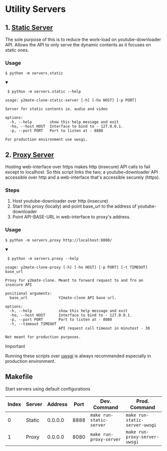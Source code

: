 # Utility Servers

## 1. [Static Server](./static.py)

The sole purpose of this is to reduce the work-load on youtube-downloader API.
Allows the API to only serve the dynamic contents as it focuses on static ones.

### Usage

`$ python -m servers.static`

<details open>

<summary>

  <code> $ python -m servers.static --help </code>

</summary>

```
usage: y2mate-clone-static-server [-h] [-ho HOST] [-p PORT]

Server for static contents ie. audio and video

options:
  -h, --help        show this help message and exit
  -ho, --host HOST  Interface to bind to - 127.0.0.1.
  -p, --port PORT   Port to listen at - 8888

For production environment use uwsgi.

```

</details>

## 2. [Proxy Server](./proxy.py)

Hosting web-interface over https makes http (insecure) API calls to fail except to localhost.
So this script links the two; a youtube-downloader API accessible over http and a web-interface that's
accessible securely (https).

### Steps

1. Host youtube-downloader over http (insecure)
2. Start this proxy (locally) and point base_url to the address of youtube-downloader
3. Point API-BASE-URL in web-interface to proxy's address.

### Usage

`$ python -m servers.proxy http://localhost:8000/`

<details open>

<summary>

  <code> $ python -m servers.proxy --help </code>

</summary>

```
usage: y2mate-clone-proxy [-h] [-ho HOST] [-p PORT] [-t TIMEOUT] base_url

Proxy for y2mate-clone. Meant to forward request to and fro an insecure API

positional arguments:
  base_url              Y2mate-clone API base url.

options:
  -h, --help            show this help message and exit
  -ho, --host HOST      Interface to bind to - 127.0.0.1.
  -p, --port PORT       Port to listen at - 8080
  -t, --timeout TIMEOUT
                        API request call timeout in minutest - 30

Not meant for production purposes.

```

</details>

> [!IMPORTANT]
> Running these scripts over [uwsgi](https://pypi.org/project/uWSGI/) is always recommended especially in production environment.

## Makefile

Start servers using default configurations

| Index | Server | Address | Port | Dev. Command             | Prod. Command                  |
|-------|--------|---------|------|--------------------------|--------------------------------|
|  0    | Static | 0.0.0.0 | 8888 | `make run-static-server` | `make run-static-server-uwsgi` |
|  1    | Proxy  | 0.0.0.0 | 8080 | `make run-proxy-server`  | `make run-proxy-server-uwsgi`  |
